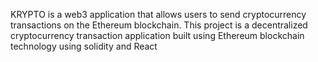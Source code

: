 KRYPTO is a web3 application that allows users to send cryptocurrency transactions on the Ethereum blockchain. This project is a decentralized cryptocurrency transaction application built using Ethereum blockchain technology using solidity and React
